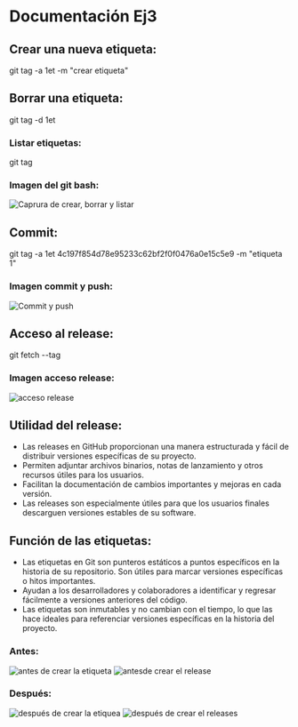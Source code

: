 # Documentación Ej3

## Crear una nueva etiqueta:
git tag -a 1et -m "crear etiqueta"

## Borrar una etiqueta:
git tag -d 1et

### Listar etiquetas:
git tag

### Imagen del git bash:
![Caprura de crear, borrar y listar]("../capturasEj3/crear_borrar_listar_etiqueta.png")

## Commit:
git tag -a 1et 4c197f854d78e95233c62bf2f0f0476a0e15c5e9 -m "etiqueta 1"

### Imagen commit y push:
![Commit y push]("../capturasEj3/commit_push_etiqueta.png")

## Acceso al release:
git fetch --tag

### Imagen acceso release:
![acceso release]("../capturasEj3/acceso_release.png")

## Utilidad del release:
- Las releases en GitHub proporcionan una manera estructurada y fácil de distribuir versiones específicas de su proyecto.
- Permiten adjuntar archivos binarios, notas de lanzamiento y otros recursos útiles para los usuarios.
- Facilitan la documentación de cambios importantes y mejoras en cada versión.
- Las releases son especialmente útiles para que los usuarios finales descarguen versiones estables de su software.

## Función de las etiquetas:
- Las etiquetas en Git son punteros estáticos a puntos específicos en la historia de su repositorio.
Son útiles para marcar versiones específicas o hitos importantes.
- Ayudan a los desarrolladores y colaboradores a identificar y regresar fácilmente a versiones anteriores del código.
- Las etiquetas son inmutables y no cambian con el tiempo, lo que las hace ideales para referenciar versiones específicas en la historia del proyecto.

### Antes:
![antes de crear la etiqueta]("../capturasEj3/etiquetaNoCreada.png")
![antesde crear el release]("../capturasEj3/releaseNoCreado.png")

### Después:
![después de crear la etiquea]("../capturasEj3/etiquetaCreada.png")
![después de crear el release]("../capturasEj3/releaseCreado.png")s